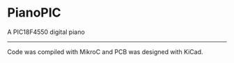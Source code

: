 PianoPIC
========

A PIC18F4550 digital piano

-------- 

Code was compiled with MikroC and PCB was designed with KiCad.
